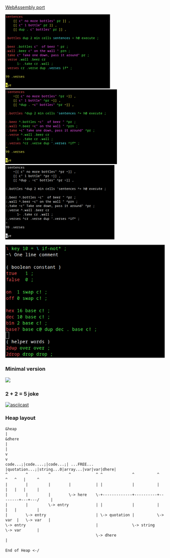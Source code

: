 [WebAssembly port](https://pbrochard.github.io/colorforth-pbr/wasm/cf.html)

![](doc/99-bottles-color.png?raw=true) ![](doc/99-bottles-prefix-color.png?raw=true) ![](doc/99-bottles-nocolor.png?raw=true)

![](doc/lib.png?raw=true)

### Minimal version
![](doc/screenshot-minimal.png?raw=true)

### 2 + 2 = 5 joke
[![asciicast](https://asciinema.org/a/4Pj6f2zWerSnvbOEDZOoDFH38.svg)](https://asciinema.org/a/4Pj6f2zWerSnvbOEDZOoDFH38)

### Heap layout

```
&heap
|                                                                                  &dhere
|                                                                                    |
v                                                                                    v
code...;|code....;|code...;| ...FREE...  |quotation...;|string...0|array...|var|var|dhere|
^        ^         ^        ^           ^ ^             ^          ^        ^   ^   |     ^
|        |         |        |           | |             |          |        |   |   |     |
|        |         |        \-> here    \-+-------------+----------+--------+---+---/     |
|        |         \-> entry            | |             |          |        |   |         |
|        \-> entry                      | \-> quotation |          \-> var  |   \-> var   |
\-> entry                               |               \-> string          \-> var       |
                                        \-> dhere                                         |
                                                                            End of Heap <-/
```
